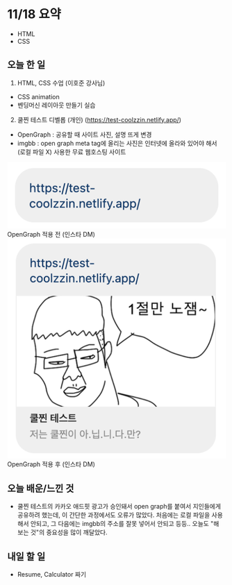 # 11/18 요약
- HTML
- CSS

## 오늘 한 일
1. HTML, CSS 수업 (이호준 강사님)
- CSS animation
- 벤딩머신 레이아웃 만들기 실습

2. 쿨찐 테스트 디벨롭 (개인) (https://test-coolzzin.netlify.app/)
- OpenGraph : 공유할 때 사이트 사진, 설명 뜨게 변경
- imgbb : open graph meta tag에 올리는 사진은 인터넷에 올라와 있어야 해서 (로컬 파일 X) 사용한 무료 웹호스팅 사이트

![OpenGraph 적용 전 인스타 DM](./images/1118_1.png)
OpenGraph 적용 전 (인스타 DM)
![OpenGraph 적용 후 인스타 DM](./images/1118_2.png)
OpenGraph 적용 후 (인스타 DM)

## 오늘 배운/느낀 것
- 쿨찐 테스트의 카카오 애드핏 광고가 승인돼서 open graph를 붙여서 지인들에게 공유하려 했는데, 이 간단한 과정에서도 오류가 많았다. 처음에는 로컬 파일을 사용해서 안되고, 그 다음에는 imgbb의 주소를 잘못 넣어서 안되고 등등.. 오늘도 "해 보는 것"의 중요성을 많이 깨달았다.


## 내일 할 일
- Resume, Calculator 짜기
